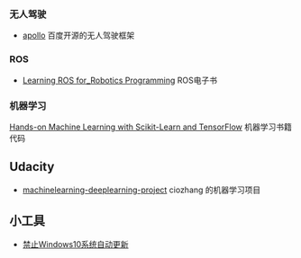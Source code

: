 
### 无人驾驶
- [apollo](https://github.com/ApolloAuto/apollo)
百度开源的无人驾驶框架

### ROS
- [Learning ROS for_Robotics Programming](https://github.com/AaronMR/Learning_ROS_for_Robotics_Programming_2nd_edition) ROS电子书

### 机器学习
[Hands-on Machine Learning with Scikit-Learn and TensorFlow](https://github.com/ageron/handson-ml) 机器学习书籍代码

## Udacity
- [machinelearning-deeplearning-project](https://github.com/ciozhang/machinelearning-deeplearning-project) ciozhang 的机器学习项目

## 小工具
- [禁止Windows10系统自动更新](https://github.com/f1tz/BlockWin10AU)
